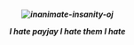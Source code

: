 




<h5 align="center"

  
<h5 align="center"> 

![inanimate-insanity-oj](https://github.com/user-attachments/assets/4be1b955-0c05-49ab-a19d-7649e8016d00)



I hate payjay I hate them I hate
